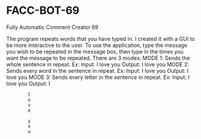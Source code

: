 # FACC-BOT-69
Fully Automatic Comment Creator 69

The program repeats words that you have typed in. I created it with a GUI to be more interactive to the user. To use the application, type the message you wish to be repeated in
the message box, then type in the times you want the message to be repeated.
There are 3 modes:
MODE 1: Sends the whole sentence in repeat.
  Ex:
    Input: I love you
    Output: I love you
MODE 2: Sends every word in the sentence in repeat.
  Ex:
    Input: I love you
    Output: I
            love
            you
MODE 3: Sends every letter in the sentence in repeat.
  Ex:
    Input: I love you
    Output: I
      
            l
            o
            v
            e
            
            y
            o
            u
